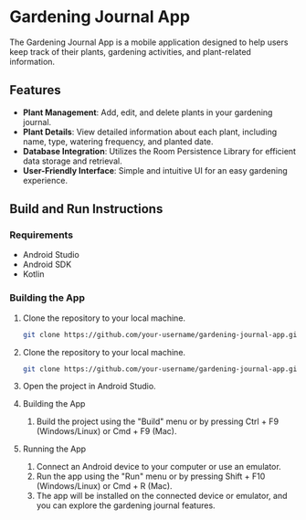 # Gardening Journal App

The Gardening Journal App is a mobile application designed to help users keep track of their plants, gardening activities, and plant-related information.

## Features

- **Plant Management**: Add, edit, and delete plants in your gardening journal.
- **Plant Details**: View detailed information about each plant, including name, type, watering frequency, and planted date.
- **Database Integration**: Utilizes the Room Persistence Library for efficient data storage and retrieval.
- **User-Friendly Interface**: Simple and intuitive UI for an easy gardening experience.

## Build and Run Instructions

### Requirements

- Android Studio
- Android SDK
- Kotlin

### Building the App

1. Clone the repository to your local machine.
   ```bash
   git clone https://github.com/your-username/gardening-journal-app.git


1. Clone the repository to your local machine.
   ```bash
   git clone https://github.com/your-username/gardening-journal-app.git
   
2. Open the project in Android Studio.

3. Building the App
   1. Build the project using the "Build" menu or by pressing Ctrl + F9 (Windows/Linux) or Cmd + F9 (Mac).
 
4. Running the App
   1. Connect an Android device to your computer or use an emulator.
   2. Run the app using the "Run" menu or by pressing Shift + F10 (Windows/Linux) or Cmd + R (Mac).
   3. The app will be installed on the connected device or emulator, and you can explore the gardening journal features.
